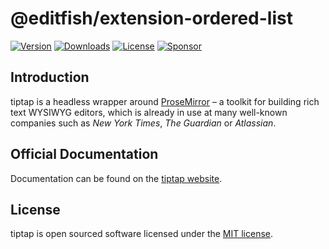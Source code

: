# @editfish/extension-ordered-list
[![Version](https://img.shields.io/npm/v/@editfish/extension-ordered-list.svg?label=version)](https://www.npmjs.com/package/@editfish/extension-ordered-list)
[![Downloads](https://img.shields.io/npm/dm/@editfish/extension-ordered-list.svg)](https://npmcharts.com/compare/tiptap?minimal=true)
[![License](https://img.shields.io/npm/l/@editfish/extension-ordered-list.svg)](https://www.npmjs.com/package/@editfish/extension-ordered-list)
[![Sponsor](https://img.shields.io/static/v1?label=Sponsor&message=%E2%9D%A4&logo=GitHub)](https://github.com/sponsors/ueberdosis)

## Introduction
tiptap is a headless wrapper around [ProseMirror](https://ProseMirror.net) – a toolkit for building rich text WYSIWYG editors, which is already in use at many well-known companies such as *New York Times*, *The Guardian* or *Atlassian*.

## Official Documentation
Documentation can be found on the [tiptap website](https://tiptap.dev).

## License
tiptap is open sourced software licensed under the [MIT license](https://github.com/ueberdosis/tiptap/blob/main/LICENSE.md).
